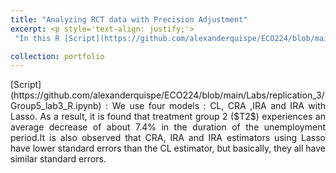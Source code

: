 ```yaml
---
title: "Analyzing RCT data with Precision Adjustment"
excerpt: <p style='text-align: justify;'>
 "In this R [Script](https://github.com/alexanderquispe/ECO224/blob/main/Labs/replication_3/Group5_lab3_R.ipynb), we analyze the Pennsylvania reemployment bonus experiment that were conducted to test the incentive effects of alternative compensation schemes for unemployment insurance."

collection: portfolio
---
```

<p style='text-align: justify;'>[Script](https://github.com/alexanderquispe/ECO224/blob/main/Labs/replication_3/Group5_lab3_R.ipynb) : We use four models : CL, CRA ,IRA and IRA with Lasso. As a result, it is found that treatment group 2 ($T2$) experiences an average decrease of about 7.4% in the duration of the unemployment period.It is also observed that CRA, IRA and IRA estimators using Lasso have lower standard errors than the CL estimator, but basically, they all have similar standard errors.